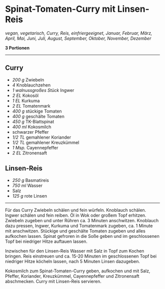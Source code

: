 # Spinat-Tomaten-Curry mit Linsen-Reis

*vegan, vegetarisch, Curry, Reis, einfriergeeignet, Januar, Februar, März, April, Mai, Juni, Juli, August, September, Oktober, November, Dezember*

**3 Portionen**

---

## Curry

- *200 g* Zwiebeln
- *4* Knoblauchzehen
- *1 walnussgroßes Stück* Ingwer
- *2 EL* Kokosöl
- *1 EL* Kurkuma
- *2 EL* Tomatenmark
- *400 g* stückige Tomaten
- *400 g* geschälte Tomaten
- *450 g* TK-Blattspinat
- *400 ml* Kokosmilch
- schwarzer Pfeffer
- *1/2 TL* gemahlener Koriander
- *1/2 TL* gemahlener Kreuzkümmel
- *1 Msp.* Cayennepfeffer
- *2 EL* Zitronensaft

## Linsen-Reis

- *250 g* Basmatireis
- *750 ml* Wasser
- Salz
- *125 g* rote Linsen

---

Für das Curry Zwiebeln schälen und fein würfeln. Knoblauch schälen. Ingwer schälen und fein reiben. Öl in Wok oder großem Topf erhitzen. Zwiebeln zugeben und unter Rühren ca. 3 Minuten anschwitzen. Knoblauch dazu pressen, Ingwer, Kurkuma und Tomatenmark zugeben, ca. 1 Minute mit anschwitzen. Stückige und geschälte Tomaten zugeben und alles aufkochen lassen. Spinat gefroren in die Soße geben und im geschlossenen Topf bei niedriger Hitze auftauen lassen.

Inzwischen für den Linsen-Reis Wasser mit Salz in Topf zum Kochen bringen. Reis einstreuen und ca. 15-20 Minuten im geschlossenen Topf bei niedriger Hitze köcheln lassen, nach 5 Minuten Linsen dazugeben.

Kokosmilch zum Spinat-Tomaten-Curry geben, aufkochen und mit Salz, Pfeffer, Koriander, Kreuzkümmel, Cayennepfeffer und Zitronensaft abschmecken. Curry mit Linsen-Reis servieren.
